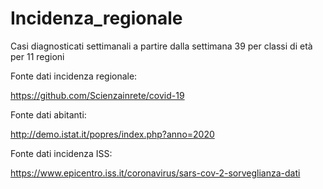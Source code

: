 # Incidenza_regionale

Casi diagnosticati settimanali a partire dalla settimana 39 per classi di età per 11 regioni

Fonte dati incidenza regionale: 

https://github.com/Scienzainrete/covid-19

Fonte dati abitanti:

http://demo.istat.it/popres/index.php?anno=2020

Fonte dati incidenza ISS:

https://www.epicentro.iss.it/coronavirus/sars-cov-2-sorveglianza-dati
